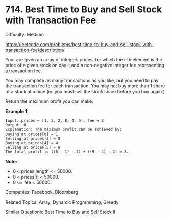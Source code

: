 # 714. Best Time to Buy and Sell Stock with Transaction Fee

Difficulty: Medium

https://leetcode.com/problems/best-time-to-buy-and-sell-stock-with-transaction-fee/description/

Your are given an array of integers prices, for which the i-th element is the price of a given stock on day i; and a non-negative integer fee representing a transaction fee.

You may complete as many transactions as you like, but you need to pay the transaction fee for each transaction. You may not buy more than 1 share of a stock at a time (ie. you must sell the stock share before you buy again.)

Return the maximum profit you can make.

**Example 1:**
```
Input: prices = [1, 3, 2, 8, 4, 9], fee = 2
Output: 8
Explanation: The maximum profit can be achieved by:
Buying at prices[0] = 1
Selling at prices[3] = 8
Buying at prices[4] = 4
Selling at prices[5] = 9
The total profit is ((8 - 1) - 2) + ((9 - 4) - 2) = 8.
```
**Note:**

* 0 < prices.length <= 50000.
* 0 < prices[i] < 50000.
* 0 <= fee < 50000.

Companies: Facebook, Bloomberg

Related Topics: Array, Dynamic Programming, Greedy

Similar Questions: Best Time to Buy and Sell Stock II
